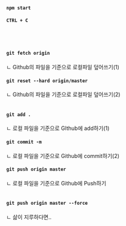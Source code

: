 #### `npm start`
#### `CTRL + C`
<br />
<br />

#### `git fetch origin`
ㄴ Github의 파일을 기준으로 로컬파일 덮어쓰기(1)
#### `git reset --hard origin/master`
ㄴ Github의 파일을 기준으로 로컬파일 덮어쓰기(2)
<br />
<br />

#### `git add .`
ㄴ 로컬 파일을 기준으로 GIthub에 add하기(1)
#### `git commit -m`
ㄴ 로컬 파일을 기준으로 Github에 commit하기(2)
#### `git push origin master`
ㄴ 로컬 파일을 기준으로 Github에 Push하기
<br />
<br />

#### `git push origin master --force`
ㄴ 삶이 지루하다면..